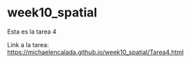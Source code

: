 # week10_spatial
Esta es la tarea 4

Link a la tarea: https://michaelencalada.github.io/week10_spatial/Tarea4.html
